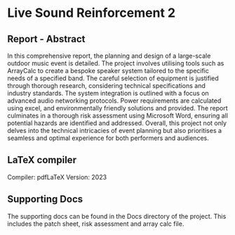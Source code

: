 # Live Sound Reinforcement 2

## Report - Abstract

In this comprehensive report, the planning and design of a large-scale outdoor music event is detailed. The project involves utilising tools such as ArrayCalc to create a bespoke speaker system tailored to the specific needs of a specified band. The careful selection of equipment is justified through thorough research, considering technical specifications and industry standards. The system integration is outlined with a focus on advanced audio networking protocols. Power requirements are calculated using excel, and environmentally friendly solutions and provided. The report culminates in a thorough risk assessment using Microsoft Word, ensuring all potential hazards are identified and addressed. Overall, this project not only delves into the technical intricacies of event planning but also prioritises a seamless and optimal experience for both performers and audiences.

## LaTeX compiler

Compiler: pdfLaTeX
Version: 2023

## Supporting Docs

The supporting docs can be found in the Docs directory of the project. This includes the patch sheet, risk assessment and array calc file.
